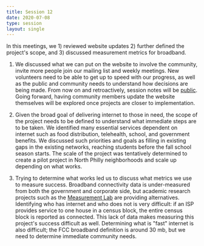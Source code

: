 ```yaml
---
title: Session 12
date: 2020-07-08
type: session
layout: single
---
```


In this meetings, we 1) reviewed website updates 2) further defined the project's scope,  and 3) discussed measurement metrics for broadband.

1. We discussed what we can put on the website to involve the community, invite more people join our mailing list and weekly meetings. New volunteers need to be able to get up to speed with our progress, as well as the public and community needs to understand how decisions are being made. From now on and retroactively, session notes will be [public](https://phillycommunitywireless.com/sessions/). Going forward, having community members update the website themselves will be explored once projects are closer to implementation.

2.  Given the broad goal of delivering internet to those in need, the scope of the project needs to be defined to understand what immediate steps are to be taken. We identified many essential services dependent on internet such as food distribution, telehealth, school, and government benefits. We discussed such priorities and goals  as filling in existing gaps in the existing networks, reaching students before the fall school season starts. The scale of the project was tentatively determined to create a pilot project in North Philly neighborhoods and scale up depending on what works.

3. Trying to determine what works led us to discuss what metrics we use to measure success. Broadband connectivity data is under-measured from both the government and corporate side, but academic research projects such as the [Measurement Lab](https://www.measurementlab.net/) are providing alternatives. Identifying who has internet and who does not is very difficult: if an ISP provides service to one house in a census block, the entire census block is reported as connected. This lack of data makes measuring this project's success difficult as well. Determining what is "fast" internet is also difficult; the FCC broadband definition is around 30 mb, but we need to determine immediate community needs.
